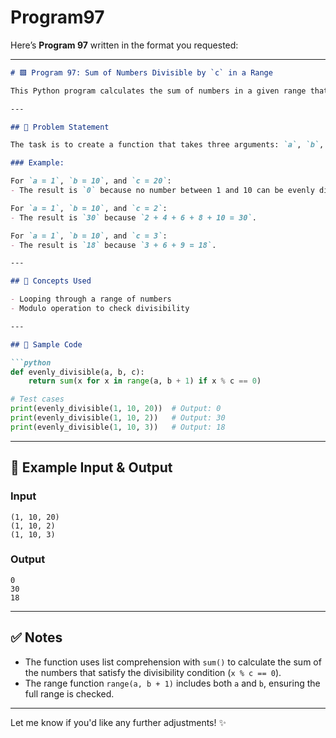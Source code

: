 # Program97
Here’s **Program 97** written in the format you requested:

---

```markdown
# 🟩 Program 97: Sum of Numbers Divisible by `c` in a Range

This Python program calculates the sum of numbers in a given range that are evenly divisible by a specified number `c`.

---

## 📌 Problem Statement

The task is to create a function that takes three arguments: `a`, `b`, and `c`. The function should return the sum of all numbers within the range `[a, b]` that are divisible by `c`.

### Example:

For `a = 1`, `b = 10`, and `c = 20`:
- The result is `0` because no number between 1 and 10 can be evenly divided by 20.

For `a = 1`, `b = 10`, and `c = 2`:
- The result is `30` because `2 + 4 + 6 + 8 + 10 = 30`.

For `a = 1`, `b = 10`, and `c = 3`:
- The result is `18` because `3 + 6 + 9 = 18`.

---

## 🧠 Concepts Used

- Looping through a range of numbers
- Modulo operation to check divisibility

---

## 🧪 Sample Code

```python
def evenly_divisible(a, b, c):
    return sum(x for x in range(a, b + 1) if x % c == 0)

# Test cases
print(evenly_divisible(1, 10, 20))  # Output: 0
print(evenly_divisible(1, 10, 2))   # Output: 30
print(evenly_divisible(1, 10, 3))   # Output: 18
```

---

## 🎯 Example Input & Output

### Input

```
(1, 10, 20)
(1, 10, 2)
(1, 10, 3)
```

### Output

```
0
30
18
```

---

## ✅ Notes

- The function uses list comprehension with `sum()` to calculate the sum of the numbers that satisfy the divisibility condition (`x % c == 0`).
- The range function `range(a, b + 1)` includes both `a` and `b`, ensuring the full range is checked.

---

Let me know if you'd like any further adjustments! ✨

```
